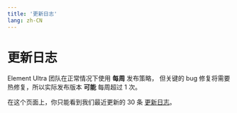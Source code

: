 ```yaml
---
title: '更新日志'
lang: zh-CN
---
```


<style scoped lang="scss">
@at-root .hero-content {
  padding: 32px;

}
</style>

# 更新日志

Element Ultra 团队在正常情况下使用 **每周** 发布策略， 但关键的 bug 修复将需要热修复，所以实际发布版本 **可能** 每周超过 1 次。

在这个页面上，你只能看到我们最近更新的 30 条 [更新日志](https://github.com/element-ultra/element-ultra/blob/dev/CHANGELOG.md)。

<Changelog />
